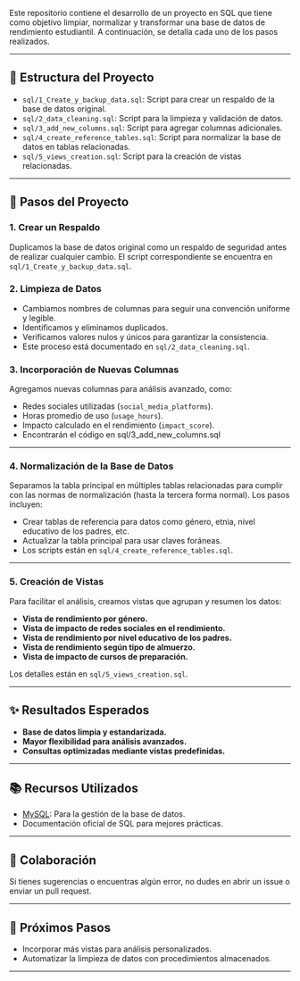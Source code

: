 
Este repositorio contiene el desarrollo de un proyecto en SQL que tiene como objetivo limpiar, normalizar y transformar una base de datos de rendimiento estudiantil. A continuación, se detalla cada uno de los pasos realizados.

---

## 📁 Estructura del Proyecto

- `sql/1_Create_y_backup_data.sql`: Script para crear un respaldo de la base de datos original.
- `sql/2_data_cleaning.sql`: Script para la limpieza y validación de datos.
- `sql/3_add_new_columns.sql`: Script para agregar columnas adicionales.
- `sql/4_create_reference_tables.sql`: Script para normalizar la base de datos en tablas relacionadas.
- `sql/5_views_creation.sql`: Script para la creación de vistas relacionadas.


---

## 🚀 Pasos del Proyecto

### **1. Crear un Respaldo**
Duplicamos la base de datos original como un respaldo de seguridad antes de realizar cualquier cambio. El script correspondiente se encuentra en `sql/1_Create_y_backup_data.sql`.

### **2. Limpieza de Datos**
- Cambiamos nombres de columnas para seguir una convención uniforme y legible.
- Identificamos y eliminamos duplicados.
- Verificamos valores nulos y únicos para garantizar la consistencia.
- Este proceso está documentado en `sql/2_data_cleaning.sql`.

### **3. Incorporación de Nuevas Columnas**
Agregamos nuevas columnas para análisis avanzado, como:
- Redes sociales utilizadas (`social_media_platforms`).
- Horas promedio de uso (`usage_hours`).
- Impacto calculado en el rendimiento (`impact_score`).
- Encontrarán el código en sql/3_add_new_columns.sql

---

### **4. Normalización de la Base de Datos**
Separamos la tabla principal en múltiples tablas relacionadas para cumplir con las normas de normalización (hasta la tercera forma normal). Los pasos incluyen:
- Crear tablas de referencia para datos como género, etnia, nivel educativo de los padres, etc.
- Actualizar la tabla principal para usar claves foráneas.
- Los scripts están en `sql/4_create_reference_tables.sql`.

---

### **5. Creación de Vistas**
Para facilitar el análisis, creamos vistas que agrupan y resumen los datos:
- **Vista de rendimiento por género.**
- **Vista de impacto de redes sociales en el rendimiento.**
- **Vista de rendimiento por nivel educativo de los padres.**
- **Vista de rendimiento según tipo de almuerzo.**
- **Vista de impacto de cursos de preparación.**

Los detalles están en `sql/5_views_creation.sql`.

---

## ✨ Resultados Esperados
- **Base de datos limpia y estandarizada.**
- **Mayor flexibilidad para análisis avanzados.**
- **Consultas optimizadas mediante vistas predefinidas.**

---

## 📚 Recursos Utilizados
- [MySQL](https://www.mysql.com/): Para la gestión de la base de datos.
- Documentación oficial de SQL para mejores prácticas.

---

## 🙌 Colaboración
Si tienes sugerencias o encuentras algún error, no dudes en abrir un issue o enviar un pull request.

---

## 🎯 Próximos Pasos
- Incorporar más vistas para análisis personalizados.
- Automatizar la limpieza de datos con procedimientos almacenados.

---

